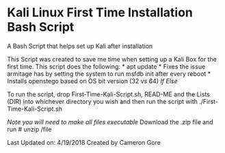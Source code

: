 # Kali Linux First Time Installation Bash Script
A Bash Script that helps set up Kali after installation

This Script was created to save me time when setting up a Kali Box for the first time.
This script does the following:
	* apt update
	* Fixes the issue armitage has by setting the system to run msfdb init after every reboot
	* Installs openstego based on OS bit version (32 vs 64)	*If Else*

To run the script, drop First-Time-Kali-Script.sh, READ-ME and the Lists (DIR) into whichever directory you wish 
and then run the script with ./First-Time-Kali-Script.sh	

*Note you will need to make all files executable*
Download the .zip file and run # unzip /file

Last Updated on: 4/19/2018
Created by Cameron Gore
